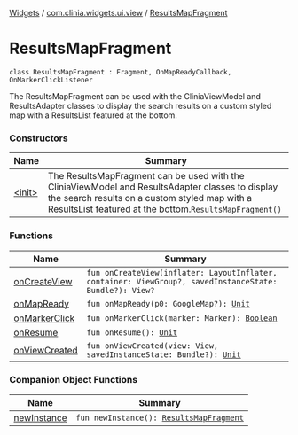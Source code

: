 [Widgets](../../index.md) / [com.clinia.widgets.ui.view](../index.md) / [ResultsMapFragment](./index.md)

# ResultsMapFragment

`class ResultsMapFragment : Fragment, OnMapReadyCallback, OnMarkerClickListener`

The ResultsMapFragment can be used with the CliniaViewModel and ResultsAdapter classes to display
the search results on a custom styled map with a ResultsList featured at the bottom.

### Constructors

| Name | Summary |
|---|---|
| [&lt;init&gt;](-init-.md) | The ResultsMapFragment can be used with the CliniaViewModel and ResultsAdapter classes to display the search results on a custom styled map with a ResultsList featured at the bottom.`ResultsMapFragment()` |

### Functions

| Name | Summary |
|---|---|
| [onCreateView](on-create-view.md) | `fun onCreateView(inflater: LayoutInflater, container: ViewGroup?, savedInstanceState: Bundle?): View?` |
| [onMapReady](on-map-ready.md) | `fun onMapReady(p0: GoogleMap?): `[`Unit`](https://kotlinlang.org/api/latest/jvm/stdlib/kotlin/-unit/index.html) |
| [onMarkerClick](on-marker-click.md) | `fun onMarkerClick(marker: Marker): `[`Boolean`](https://kotlinlang.org/api/latest/jvm/stdlib/kotlin/-boolean/index.html) |
| [onResume](on-resume.md) | `fun onResume(): `[`Unit`](https://kotlinlang.org/api/latest/jvm/stdlib/kotlin/-unit/index.html) |
| [onViewCreated](on-view-created.md) | `fun onViewCreated(view: View, savedInstanceState: Bundle?): `[`Unit`](https://kotlinlang.org/api/latest/jvm/stdlib/kotlin/-unit/index.html) |

### Companion Object Functions

| Name | Summary |
|---|---|
| [newInstance](new-instance.md) | `fun newInstance(): `[`ResultsMapFragment`](./index.md) |
